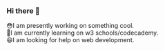 ### Hi there 👋

<!--
**sophia-sam/sophia-sam** is a ✨ _special_ ✨ repository because its `README.md` (this file) appears on your GitHub profile.

Here are some ideas to get you started:

- 🔭 I’m currently working on 
- 🌱 I’m currently learning ...
- 👯 I’m looking to collaborate on ...
- 🤔 I’m looking for help with ...
- 💬 Ask me about ...
- 📫 How to reach me: ...
- 😄 Pronouns: ...
- ⚡ Fun fact: ...
-->
:flushed:I am presently working on something cool.<br>
:seedling:I am currently learning on w3 schools/codecademy.<br>
:smile:I am looking for help on web development.

